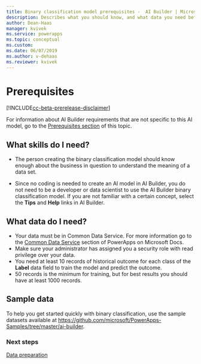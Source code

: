 ```yaml
---
title: Binary classification model prerequisites -  AI Builder | Microsoft Docs
description: Describes what you should know, and what data you need before you can build a binary classification model in AI Builder.
author: Dean-Haas
manager: kvivek
ms.service: powerapps
ms.topic: conceptual
ms.custom: 
ms.date: 06/07/2019
ms.author: v-dehaas
ms.reviewer: kvivek
---
```


# Prerequisites

[!INCLUDE[cc-beta-prerelease-disclaimer](./includes/cc-beta-prerelease-disclaimer.md)]

For information about AI Builder requirements that are not specific to this AI model, go to the [Prerequisites section](build-model.md#prerequisites) of this topic.

## What skills do I need?

- The person creating the binary classification model should know enough about the business in question to understand the meaning of a data set. 

- Since no coding is needed to create an AI model in AI Builder, you do not need to be a developer or data scientist to use the AI Builder binary classification model. If you are not familiar with a certain concept, select the **Tips** and **Help** links in AI Builder.

## What data do I need?

- Your data must be in Common Data Service. For more information go to the [Common Data Service](/powerapps/maker/common-data-service/data-platform-intro) section of PowerApps on Microsoft Docs.
- Make sure your administrator has assigned you a security role with read privilege over your data.
- You need at least 10 records of historical outcome for each class of the **Label** data field to train the model and predict the outcome. 
- 50 records is the minimum for training, but for best results you should have at least 1000 records. 

## Sample data

To help you get started quickly with binary classification, use the sample datasets available at <https://github.com/microsoft/PowerApps-Samples/tree/master/ai-builder>.

### Next steps

[Data preparation](binary-classification-data-prep.md)
